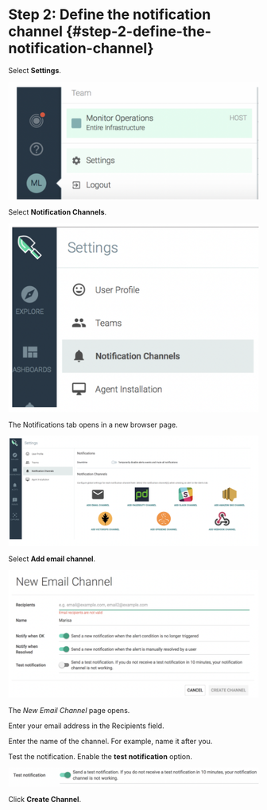 # Step 2: Define the notification channel {#step-2-define-the-notification-channel}

Select **Settings**.

![ ](../images/sysdig_img91.png)

Select **Notification Channels**.

![ ](../images/sysdig_img92.png)

The Notifications tab opens in a new browser page.

![ ](../images/sysdig_img93.png)

Select **Add email channel**.

![ ](../images/sysdig_img94.png)

The _New Email Channel_ page opens.

Enter your email address in the Recipients field.

Enter the name of the channel. For example, name it after you.

Test the notification. Enable the **test notification** option.

![ ](../images/sysdig_img95.png)

Click **Create Channel**.
